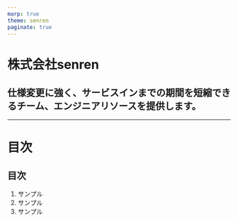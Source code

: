 ```yaml
---
marp: true
theme: senren
paginate: true
---
```

<!--
class: company_title
-->

# 株式会社senren

## 仕様変更に強く、サービスインまでの期間を短縮できるチーム、エンジニアリソースを提供します。

----------------------------------
<!--
class: agenda agenda_table
-->
# 目次

## 目次

1. サンプル
2. サンプル
3. サンプル
